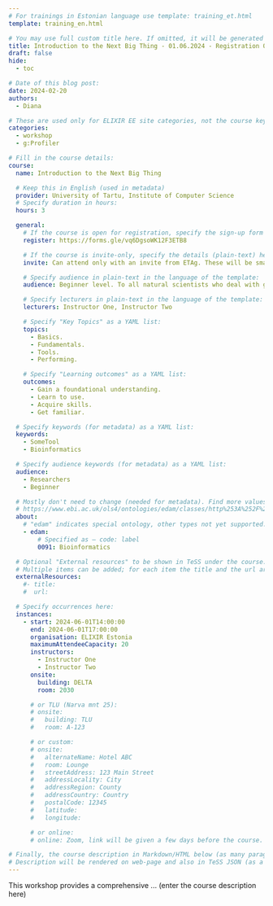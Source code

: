 ```yaml
---
# For trainings in Estonian language use template: training_et.html
template: training_en.html

# You may use full custom title here. If omitted, it will be generated from course name.
title: Introduction to the Next Big Thing - 01.06.2024 - Registration OPEN
draft: false
hide:
  - toc

# Date of this blog post:
date: 2024-02-20
authors:
  - Diana

# These are used only for ELIXIR EE site categories, not the course keywords on TESS
categories:
  - workshop
  - g:Profiler

# Fill in the course details:
course:
  name: Introduction to the Next Big Thing

  # Keep this in English (used in metadata)
  provider: University of Tartu, Institute of Computer Science
  # Specify duration in hours:
  hours: 3

  general:
    # If the course is open for registration, specify the sign-up form link here (otherwise, remove it):
    register: https://forms.gle/vq6DgsoWK12F3ETB8

    # If the course is invite-only, specify the details (plain-text) here (otherwise, remove it):
    invite: Can attend only with an invite from ETAg. These will be small groups of a maximum of 7 people.

    # Specify audience in plain-text in the language of the template:
    audience: Beginner level. To all natural scientists who deal with gene lists in their work.

    # Specify lecturers in plain-text in the language of the template:
    lecturers: Instructor One, Instructor Two

    # Specify "Key Topics" as a YAML list:
    topics:
      - Basics.
      - Fundamentals.
      - Tools.
      - Performing.

    # Specify "Learning outcomes" as a YAML list:
    outcomes:
      - Gain a foundational understanding.
      - Learn to use.
      - Acquire skills.
      - Get familiar.

  # Specify keywords (for metadata) as a YAML list:
  keywords:
    - SomeTool
    - Bioinformatics

  # Specify audience keywords (for metadata) as a YAML list:
  audience:
    - Researchers
    - Beginner

  # Mostly don't need to change (needed for metadata). Find more values here:
  # https://www.ebi.ac.uk/ols4/ontologies/edam/classes/http%253A%252F%252Fedamontology.org%252Ftopic_0003?lang=en
  about:
    # "edam" indicates special ontology, other types not yet supported.
    - edam:
        # Specified as – code: label
        0091: Bioinformatics

  # Optional "External resources" to be shown in TeSS under the course:
  # Multiple items can be added; for each item the title and the url are mandatory.
  externalResources:
    #- title:
    #  url:

  # Specify occurrences here:
  instances:
    - start: 2024-06-01T14:00:00
      end: 2024-06-01T17:00:00
      organisation: ELIXIR Estonia
      maximumAttendeeCapacity: 20
      instructors:
        - Instructor One
        - Instructor Two
      onsite:
        building: DELTA
        room: 2030

      # or TLU (Narva mnt 25):
      # onsite:
      #   building: TLU
      #   room: A-123

      # or custom:
      # onsite:
      #   alternateName: Hotel ABC
      #   room: Lounge
      #   streetAddress: 123 Main Street
      #   addressLocality: City
      #   addressRegion: County
      #   addressCountry: Country
      #   postalCode: 12345
      #   latitude:
      #   longitude:

      # or online:
      # online: Zoom, link will be given a few days before the course.

# Finally, the course description in Markdown/HTML below (as many paragraphs as needed).
# Description will be rendered on web-page and also in TeSS JSON (as a string of HTML).
---
```


This workshop provides a comprehensive ... (enter the course description here)
